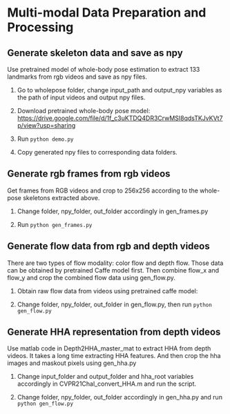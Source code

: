 # Multi-modal Data Preparation and Processing
## Generate skeleton data and save as npy
Use pretrained model of whole-body pose estimation to extract 133 landmarks from rgb videos and save as npy files. 

1. Go to wholepose folder, change input_path and output_npy variables as the path of input videos and output npy files.

2. Download pretrained whole-body pose model: https://drive.google.com/file/d/1f_c3uKTDQ4DR3CrwMSI8qdsTKJvKVt7p/view?usp=sharing

3. Run `python demo.py`

4. Copy generated npy files to corresponding data folders.


## Generate rgb frames from rgb videos
Get frames from RGB videos and crop to 256x256 according to the whole-pose skeletons extracted above.

1. Change folder, npy_folder, out_folder accordingly in gen_frames.py

2. Run `python gen_frames.py`

## Generate flow data from rgb and depth videos
There are two types of flow modality: color flow and depth flow. Those data can be obtained by pretrained Caffe model first. Then combine flow_x and flow_y and crop the combined flow data using gen_flow.py.

1. Obtain raw flow data from videos using pretrained caffe model:

2.  Change folder, npy_folder, out_folder in gen_flow.py, then run `python gen_flow.py`

## Generate HHA representation from depth videos

Use matlab code in Depth2HHA_master_mat to extract HHA from depth videos. It takes a long time extracting HHA features. And then crop the hha images and maskout pixels using gen_hha.py

1. Change input_folder and output_folder and hha_root variables accordingly in CVPR21Chal_convert_HHA.m and run the script.

2. Change  folder, npy_folder, out_folder accordingly in gen_hha.py and run  `python gen_flow.py`